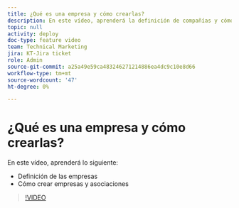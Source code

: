 ```yaml
---
title: ¿Qué es una empresa y cómo crearlas?
description: En este vídeo, aprenderá la definición de compañías y cómo crear compañías.
topic: null
activity: deploy
doc-type: feature video
team: Technical Marketing
jira: KT-Jira ticket
role: Admin
source-git-commit: a25a49e59ca483246271214886ea4dc9c10e8d66
workflow-type: tm+mt
source-wordcount: '47'
ht-degree: 0%

---
```


# ¿Qué es una empresa y cómo crearlas?

En este vídeo, aprenderá lo siguiente:

* Definición de las empresas
* Cómo crear empresas y asociaciones

>[!VIDEO](https://video.tv.adobe.com/v/335069/?quality=12&learn=on)
